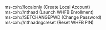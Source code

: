 ms-cxh://localonly (Create Local Account)<br/>
ms-cxh://nthaad (Launch WHFB Enrollment)</br>
ms-cxh://SETCHANGEPWD (Change Password)</br>
ms-cxh://nthaadngcreset (Reset WHFB PIN)

